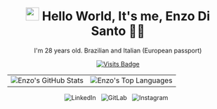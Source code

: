 <h1 align='center'>
  <img src="https://media.giphy.com/media/hvRJCLFzcasrR4ia7z/giphy.gif" width="30px" alt="wave"/> Hello World, It's me, Enzo Di Santo 👨‍💻
</h1>

<p align='center'>
  I'm 28 years old. Brazilian and Italian (European passport)
</p>
<p align='center'>

<p align='center'>
<!--
<a href="https://github.com/enzodisanto">
    <img src="https://badges.pufler.dev/visits/enzodisanto/enzodisanto?style=for-the-badge&color=FF6200&logoColor=white" alt="Visits Badge" />
</a>
-->

<p align='center'>
<a href="https://github.com/enzodisanto">
    <img src="https://badges.pufler.dev/visits/enzodisanto/enzodisanto?style=for-the-badge&color=%23FFA500&logoColor=white" alt="Visits Badge" /></a>
</p>
<p align='center'>

<table align="center">
  <tr>
    <td>
      <img src="https://github-readme-stats.vercel.app/api?username=enzodisanto&show_icons=true&theme=great-gatsby&hide_border=true" alt="Enzo's GitHub Stats" />
    </td>
    <td>
      <img src="https://github-readme-stats.vercel.app/api/top-langs/?username=enzodisanto&layout=compact&theme=great-gatsby&hide_border=true" alt="Enzo's Top Languages" />
    </td>
  </tr>
</table>

<p align="center">
  <a href="https://www.linkedin.com/in/enzodds/" style="text-decoration: none;">
    <img src="https://img.shields.io/badge/linkedin-%23FFA500?style=for-the-badge&logo=linkedin&logoColor=white" alt="LinkedIn" />
  </a>&nbsp;
  
  <a href="https://gitlab.com/enzodisanto" style="text-decoration: none;">
    <img src="https://img.shields.io/badge/gitlab-%23FFA500?style=for-the-badge&logo=gitlab&logoColor=white" alt="GitLab" />
  </a>&nbsp;
  
  <a href="https://instagram.com/enzodisanto" style="text-decoration: none;">
    <img src="https://img.shields.io/badge/instagram-%23FFA500?style=for-the-badge&logo=instagram&logoColor=white" alt="Instagram" />
  </a>&nbsp;
</p>

<!--
<a href="https://github.com/enzodisanto">
    <img src="https://badges.pufler.dev/visits/enzodisanto/enzodisanto?style=for-the-badge&color=FF6200&logoColor=white" alt="Visits Badge" />
</a>
-->
